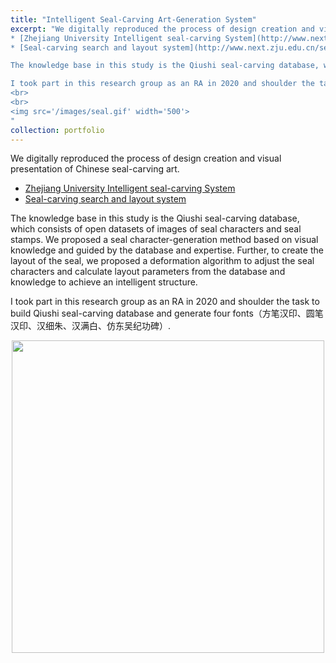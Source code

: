 ```yaml
---
title: "Intelligent Seal-Carving Art-Generation System"
excerpt: "We digitally reproduced the process of design creation and visual presentation of Chinese seal-carving art. 
* [Zhejiang University Intelligent seal-carving System](http://www.next.zju.edu.cn/seal/) 
* [Seal-carving search and layout system](http://www.next.zju.edu.cn/seal/search_app/) 

The knowledge base in this study is the Qiushi seal-carving database, which consists of open datasets of images of seal characters and seal stamps. We proposed a seal character-generation method based on visual knowledge and guided by the database and expertise. Further, to create the layout of the seal, we proposed a deformation algorithm to adjust the seal characters and calculate layout parameters from the database and knowledge to achieve an intelligent structure.

I took part in this research group as an RA in 2020 and shoulder the task to build Qiushi seal-carving database and generate four fonts（方笔汉印、圆笔汉印、汉细朱、汉满白、仿东吴纪功碑）.
<br>
<br>
<img src='/images/seal.gif' width='500'>
"
collection: portfolio
---
```


We digitally reproduced the process of design creation and visual presentation of Chinese seal-carving art. 
* [Zhejiang University Intelligent seal-carving System](http://www.next.zju.edu.cn/seal/) 
* [Seal-carving search and layout system](http://www.next.zju.edu.cn/seal/search_app/) 

The knowledge base in this study is the Qiushi seal-carving database, which consists of open datasets of images of seal characters and seal stamps. We proposed a seal character-generation method based on visual knowledge and guided by the database and expertise. Further, to create the layout of the seal, we proposed a deformation algorithm to adjust the seal characters and calculate layout parameters from the database and knowledge to achieve an intelligent structure.

I took part in this research group as an RA in 2020 and shoulder the task to build Qiushi seal-carving database and generate four fonts（方笔汉印、圆笔汉印、汉细朱、汉满白、仿东吴纪功碑）.

 <div align=center >
<img src='/images/seal.gif' width='500'>
 </div>
